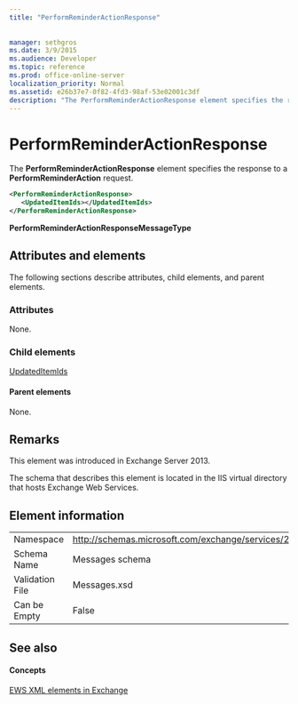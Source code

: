 ```yaml
---
title: "PerformReminderActionResponse"
 
 
manager: sethgros
ms.date: 3/9/2015
ms.audience: Developer
ms.topic: reference
ms.prod: office-online-server
localization_priority: Normal
ms.assetid: e26b37e7-0f82-4fd3-98af-53e02001c3df
description: "The PerformReminderActionResponse element specifies the response to a PerformReminderAction request."
---
```


# PerformReminderActionResponse

The **PerformReminderActionResponse** element specifies the response to a **PerformReminderAction** request. 
  
```XML
<PerformReminderActionResponse>
   <UpdatedItemIds></UpdatedItemIds>
</PerformReminderActionResponse>
```

 **PerformReminderActionResponseMessageType**
## Attributes and elements

The following sections describe attributes, child elements, and parent elements.
  
### Attributes

None.
  
### Child elements

[UpdatedItemIds](updateditemids.md)
  
#### Parent elements

None.
  
## Remarks

This element was introduced in Exchange Server 2013.
  
The schema that describes this element is located in the IIS virtual directory that hosts Exchange Web Services.
  
## Element information

|||
|:-----|:-----|
|Namespace  <br/> |http://schemas.microsoft.com/exchange/services/2006/messages  <br/> |
|Schema Name  <br/> |Messages schema  <br/> |
|Validation File  <br/> |Messages.xsd  <br/> |
|Can be Empty  <br/> |False  <br/> |
   
## See also

#### Concepts

[EWS XML elements in Exchange](ews-xml-elements-in-exchange.md)

